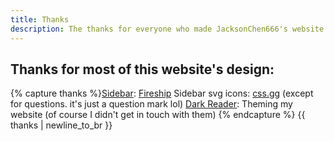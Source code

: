 ```yaml
---
title: Thanks
description: The thanks for everyone who made JacksonChen666's website possible
---
```

## Thanks for most of this website's design:
{% capture thanks %}[Sidebar](https://youtu.be/biOMz4puGt8): [Fireship](https://www.youtube.com/channel/UCsBjURrPoezykLs9EqgamOA)
Sidebar svg icons: [css.gg](https://css.gg) (except for questions. it's just a question mark lol)
[Dark Reader](https://darkreader.org/): Theming my website (of course I didn't get in touch with them)
{% endcapture %}
{{ thanks | newline_to_br }}